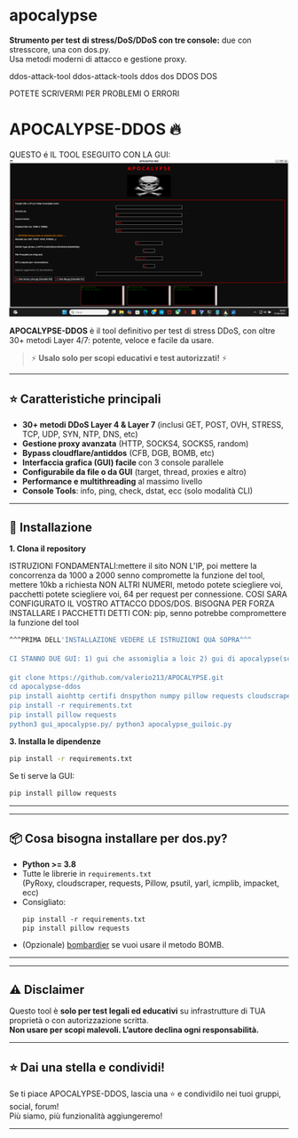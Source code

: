 # apocalypse

**Strumento per test di stress/DoS/DDoS con tre console:** due con stresscore, una con dos.py.  
Usa metodi moderni di attacco e gestione proxy.  

ddos-attack-tool
ddos-attack-tools
ddos
dos DDOS DOS

POTETE SCRIVERMI PER PROBLEMI O ERRORI

# APOCALYPSE-DDOS 🔥
QUESTO é IL TOOL ESEGUITO CON LA GUI:
![Logo](apocalypse.png)

**APOCALYPSE-DDOS** è il tool definitivo per test di stress DDoS, con oltre 30+ metodi Layer 4/7: potente, veloce e facile da usare.  
> ⚡️ **Usalo solo per scopi educativi e test autorizzati!** ⚡️

---

## ⭐️ Caratteristiche principali

- **30+ metodi DDoS Layer 4 & Layer 7** (inclusi GET, POST, OVH, STRESS, TCP, UDP, SYN, NTP, DNS, etc)
- **Gestione proxy avanzata** (HTTP, SOCKS4, SOCKS5, random)
- **Bypass cloudflare/antiddos** (CFB, DGB, BOMB, etc)
- **Interfaccia grafica (GUI) facile** con 3 console parallele
- **Configurabile da file o da GUI** (target, thread, proxies e altro)
- **Performance e multithreading** al massimo livello
- **Console Tools**: info, ping, check, dstat, ecc (solo modalità CLI)

---

## 🚀 Installazione

**1. Clona il repository**

ISTRUZIONI FONDAMENTALI:mettere il sito  NON L'IP, poi mettere la concorrenza da 1000 a 2000 senno compromette la funzione del tool, 
mettere 10kb a richiesta NON ALTRI NUMERI, metodo potete sciegliere voi, pacchetti potete sciegliere voi, 64 per request per connessione. 
COSI SARA CONFIGURATO IL VOSTRO ATTACCO DDOS/DOS.
BISOGNA PER FORZA INSTALLARE I PACCHETTI DETTI CON: pip, senno potrebbe compromettere la funzione del tool
```bash
^^^PRIMA DELL'INSTALLAZIONE VEDERE LE ISTRUZIONI QUA SOPRA^^^

CI STANNO DUE GUI: 1) gui che assomiglia a loic 2) gui di apocalypse(sciegliete voi le funzioni sono uguali)

git clone https://github.com/valerio213/APOCALYPSE.git
cd apocalypse-ddos
pip install aiohttp certifi dnspython numpy pillow requests cloudscraper PyRoxy yarl icmplib impacket psutil
pip install -r requirements.txt
pip install pillow requests
python3 gui_apocalypse.py/ python3 apocalypse_guiloic.py
```

**3. Installa le dipendenze**
```bash
pip install -r requirements.txt
```
Se ti serve la GUI:  
```bash
pip install pillow requests
```
---

---

## 📦 Cosa bisogna installare per dos.py?

- **Python >= 3.8**
- Tutte le librerie in `requirements.txt`  
  (PyRoxy, cloudscraper, requests, Pillow, psutil, yarl, icmplib, impacket, ecc)
- Consigliato:  
  ```
  pip install -r requirements.txt
  pip install pillow requests
  ```
- (Opzionale) [bombardier](https://github.com/codesenberg/bombardier) se vuoi usare il metodo BOMB.

---

---

## ⚠️ Disclaimer

Questo tool è **solo per test legali ed educativi** su infrastrutture di TUA proprietà o con autorizzazione scritta.  
**Non usare per scopi malevoli. L’autore declina ogni responsabilità.**

---

## ⭐️ Dai una stella e condividi!

Se ti piace APOCALYPSE-DDOS, lascia una ⭐️ e condividilo nei tuoi gruppi, social, forum!  
Più siamo, più funzionalità aggiungeremo!

---



